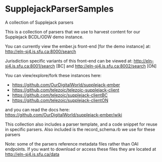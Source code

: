 # SupplejackParserSamples
A collection of Supplejack parsers

This is a collection of parsers that we use to harvest content for our Supplejack BCDL/ODW demo instance. 

You can currently view the ember.js front-end [for the demo instance] at: http://eln-sj4.is.sfu.ca:8000/search

Jurisdiction specific variants of this front-end can be viewed at: http://eln-sj4.is.sfu.ca:8001/search [BC] and http://eln-sj4.is.sfu.ca:8002/search [ON]

You can view/explore/fork these instances here: 

- https://github.com/OurDigitalWorld/supplejack-ember
- https://github.com/telezoic/telezoic-supplejack-client
- https://github.com/telezoic/supplejack-clientBC
- https://github.com/telezoic/supplejack-clientON


and you can read the docs here: https://github.com/OurDigitalWorld/supplejack-ember/wiki

This collection also includes a parser template, and a code snippet for reuse in specific parsers. Also included is the record_schema.rb we use for these parsers

Note: some of the parsers reference metadata files rather than OAI endpoints. If you want to download or access these files they are located at http://eln-sj4.is.sfu.ca/data


